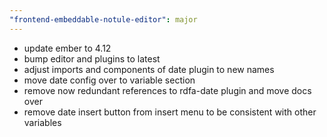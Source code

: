 ```yaml
---
"frontend-embeddable-notule-editor": major
---
```


- update ember to 4.12
- bump editor and plugins to latest
- adjust imports and components of date plugin to new names
- move date config over to variable section
- remove now redundant references to rdfa-date plugin and move docs over
- remove date insert button from insert menu to be consistent with other variables
